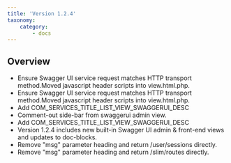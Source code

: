 ```yaml
---
title: 'Version 1.2.4'
taxonomy:
    category:
        - docs
---
```


## Overview
* Ensure Swagger UI service request matches HTTP transport method.Moved javascript header scripts into view.html.php.
* Ensure Swagger UI service request matches HTTP transport method.Moved javascript header scripts into view.html.php.
* Add COM_SERVICES_TITLE_LIST_VIEW_SWAGGERUI_DESC
* Comment-out side-bar from swaggerui admin view.
* Add COM_SERVICES_TITLE_LIST_VIEW_SWAGGERUI_DESC
* Version 1.2.4 includes new built-in Swagger UI admin & front-end views and updates to doc-blocks.
* Remove "msg" parameter heading and return /user/sessions directly.
* Remove "msg" parameter heading and return /slim/routes directly.